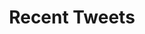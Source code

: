 ---
# An instance of the Featured widget.
# Documentation: https://wowchemy.com/docs/page-builder/
widget: twitter_feed

# This file represents a page section.
headless: true

# Order that this section appears on the page.
weight: 20

title: Recent Tweets
subtitle: ""
---
